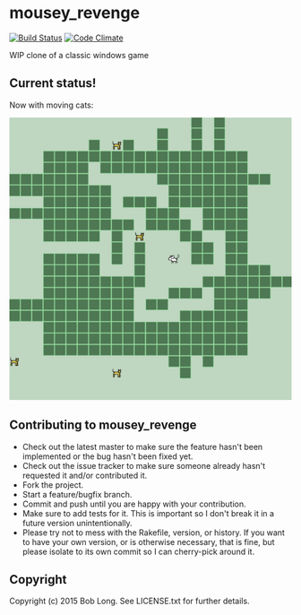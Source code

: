 # mousey_revenge

[![Build Status](https://semaphoreci.com/api/v1/projects/7e40e292-635c-4b24-a500-50828c931f07/446986/badge.svg)](https://semaphoreci.com/robertjflong/mousey_revenge) [![Code Climate](https://codeclimate.com/github/bobjflong/mousey_revenge/badges/gpa.svg)](https://codeclimate.com/github/bobjflong/mousey_revenge)

WIP clone of a classic windows game

## Current status!

Now with moving cats:

<img src="https://raw.githubusercontent.com/bobjflong/mousey_revenge/eb3aa01d190b8088ccc6e7c6b28d91e7b0aa225a/wip.gif" />

## Contributing to mousey_revenge

- Check out the latest master to make sure the feature hasn't been implemented or the bug hasn't been fixed yet.
- Check out the issue tracker to make sure someone already hasn't requested it and/or contributed it.
- Fork the project.
- Start a feature/bugfix branch.
- Commit and push until you are happy with your contribution.
- Make sure to add tests for it. This is important so I don't break it in a future version unintentionally.
- Please try not to mess with the Rakefile, version, or history. If you want to have your own version, or is otherwise necessary, that is fine, but please isolate to its own commit so I can cherry-pick around it.

## Copyright

Copyright (c) 2015 Bob Long. See LICENSE.txt for
further details.
